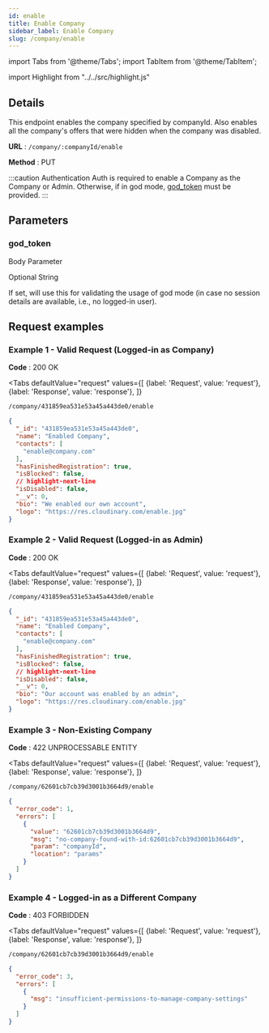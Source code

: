 ```yaml
---
id: enable
title: Enable Company
sidebar_label: Enable Company
slug: /company/enable
---
```


import Tabs from '@theme/Tabs';
import TabItem from '@theme/TabItem';

import Highlight from "../../src/highlight.js"

## Details

This endpoint enables the company specified by companyId.
Also enables all the company's offers that were hidden when the company was disabled.

**URL** : `/company/:companyId/enable`

**Method** : <Highlight level="info" inline>PUT</Highlight>

:::caution Authentication
Auth is required to enable a Company as the Company or Admin. Otherwise, if in god mode, [god_token](#god_token) must be
provided.
:::

## Parameters

### god_token

<Highlight level="info">Body Parameter</Highlight>

<Highlight level="success" inline>Optional</Highlight>
<Highlight level="secondary" inline>String</Highlight>

If set, will use this for validating the usage of god mode (in case no session details are available, i.e., no logged-in
user).

## Request examples

### Example 1 - Valid Request (Logged-in as Company)

**Code** : <Highlight level="success" inline>200 OK</Highlight>

<Tabs
defaultValue="request"
values={[
{label: 'Request', value: 'request'},
{label: 'Response', value: 'response'},
]}
>

<TabItem value="request">

```bash
/company/431859ea531e53a45a443de0/enable
```

</TabItem>

<TabItem value="response">

```json
{
  "_id": "431859ea531e53a45a443de0",
  "name": "Enabled Company",
  "contacts": [
    "enable@company.com"
  ],
  "hasFinishedRegistration": true,
  "isBlocked": false,
  // highlight-next-line
  "isDisabled": false,
  "__v": 0,
  "bio": "We enabled our own account",
  "logo": "https://res.cloudinary.com/enable.jpg"
}
```

</TabItem>
</Tabs>

### Example 2 - Valid Request (Logged-in as Admin)

**Code** : <Highlight level="success" inline>200 OK</Highlight>

<Tabs
defaultValue="request"
values={[
{label: 'Request', value: 'request'},
{label: 'Response', value: 'response'},
]}
>

<TabItem value="request">

```bash
/company/431859ea531e53a45a443de0/enable
```

</TabItem>

<TabItem value="response">

```json
{
  "_id": "431859ea531e53a45a443de0",
  "name": "Enabled Company",
  "contacts": [
    "enable@company.com"
  ],
  "hasFinishedRegistration": true,
  "isBlocked": false,
  // highlight-next-line
  "isDisabled": false,
  "__v": 0,
  "bio": "Our account was enabled by an admin",
  "logo": "https://res.cloudinary.com/enable.jpg"
}
```

</TabItem>
</Tabs>

### Example 3 - Non-Existing Company

**Code** : <Highlight level="danger" inline>422 UNPROCESSABLE ENTITY</Highlight>

<Tabs
defaultValue="request"
values={[
{label: 'Request', value: 'request'},
{label: 'Response', value: 'response'},
]}
>

<TabItem value="request">

```bash
/company/62601cb7cb39d3001b3664d9/enable
```

</TabItem>

<TabItem value="response">

```json
{
  "error_code": 1,
  "errors": [
    {
      "value": "62601cb7cb39d3001b3664d9",
      "msg": "no-company-found-with-id:62601cb7cb39d3001b3664d9",
      "param": "companyId",
      "location": "params"
    }
  ]
}
```

</TabItem>
</Tabs>

### Example 4 - Logged-in as a Different Company

**Code** : <Highlight level="danger" inline>403 FORBIDDEN</Highlight>

<Tabs
defaultValue="request"
values={[
{label: 'Request', value: 'request'},
{label: 'Response', value: 'response'},
]}
>

<TabItem value="request">

```bash
/company/62601cb7cb39d3001b3664d9/enable
```

</TabItem>

<TabItem value="response">

```json
{
  "error_code": 3,
  "errors": [
    {
      "msg": "insufficient-permissions-to-manage-company-settings"
    }
  ]
}
```

</TabItem>
</Tabs>
